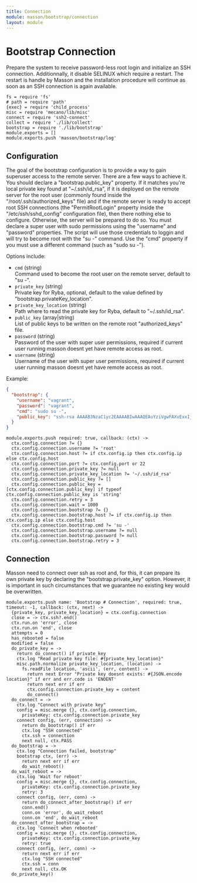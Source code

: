 ```yaml
---
title: Connection
module: masson/bootstrap/connection
layout: module
---
```


# Bootstrap Connection

Prepare the system to receive password-less root login and 
initialize an SSH connection. Additionnally, it disable SELINUX which require a 
restart. The restart is handle by Masson and the installation procedure will
continue as soon as an SSH connection is again available.

    fs = require 'fs'
    # path = require 'path'
    {exec} = require 'child_process'
    misc = require 'mecano/lib/misc'
    connect = require 'ssh2-connect'
    collect = require './lib/collect'
    bootstrap = require './lib/bootstrap'
    module.exports = []
    module.exports.push 'masson/bootstrap/log'

## Configuration

The goal of the bootstrap configuration is to provide a way to gain superuser
access to the remote server. There are a few ways to achieve it. You should 
declare a "bootstrap.public_key" property. If it matches you're local private key
found at "~/.ssh/id_rsa", if it is deployed on the remote server for 
the root user (commonly found inside the "/root/.ssh/authorized_keys" file) and 
if the remote server is ready to accept root SSH connections (the 
"PermitRootLogin" property inside the "/etc/ssh/sshd_config" configuration 
file), then there nothing else to configure. Otherwise, the server will be
prepared to do so. You must declare a super user with sudo permissions using 
the "username" and "password" properties. The script will use those credentials
to loggin and will try to become root with the "su -" command. Use the "cmd" 
property if you must use a different command (such as "sudo su -").

Options include:

*   `cmd` (string)   
    Command used to become the root user on the remote server, default to "su -".   
*   `private_key` (string)   
    Private key for Ryba, optional, default to the value defined by
    "bootstrap.privateKey_location".   
*   `private_key_location` (string)   
    Path where to read the private key for Ryba, default to "~/.ssh/id_rsa".   
*   `public_key` (array|string)   
    List of public keys to be written on the remote root "authorized_keys" file.   
*   `password` (string)   
    Password of the user with super user permissions, required if current user 
    running masson doesnt yet have remote access as root.   
*   `username` (string)   
    Username of the user with super user permissions, required if current user 
    running masson doesnt yet have remote access as root.   

Example:

```json
{
  "bootstrap": {
    "username": "vagrant",
    "password": "vagrant",
    "cmd": "sudo su -",
    "public_key": "ssh-rsa AAAAB3NzaC1yc2EAAAABIwAAAQEAuYziVgwFAXvExxIj5HgAywFeSfu9zxoLc5bCdeJhS/gh4EtpMN0McHd21M4btuopMAL/sctT4+SiBqwOIERw0rGWrat4WE2qBReEc+6hvdoiUx+7WglDCYePbV91N+x421UYzHhNPUg62jXIfg+o5zG/tdEDbpBAq2EX3vRsncenlhB+p/LsSkY+2+tBJLW172BN1ncKjImFglMwW+7OxGP2U9LoMMFyUs1zS65p8WgHHi/+6ZNsP0wIhKPPl8BiFJ6dLiNjlRuXLX9fGcQDJGrlYbad5Thb5wpQe1EZCF9qBloUkdj7aTIu+dainTP/I87Eo2Y47KsSydvopjqceQ== david@adaltas.com"
  }
}
```

    module.exports.push required: true, callback: (ctx) ->
      ctx.config.connection ?= {}
      ctx.config.connection.username ?= 'root'
      ctx.config.connection.host ?= if ctx.config.ip then ctx.config.ip else ctx.config.host
      ctx.config.connection.port ?= ctx.config.port or 22
      ctx.config.connection.private_key ?= null
      ctx.config.connection.private_key_location ?= '~/.ssh/id_rsa'
      ctx.config.connection.public_key ?= []
      ctx.config.connection.public_key = [ctx.config.connection.public_key] if typeof ctx.config.connection.public_key is 'string'
      ctx.config.connection.retry = 3
      ctx.config.connection.wait = 1000
      ctx.config.connection.bootstrap ?= {}
      ctx.config.connection.bootstrap.host ?= if ctx.config.ip then ctx.config.ip else ctx.config.host
      ctx.config.connection.bootstrap.cmd ?= 'su -'
      ctx.config.connection.bootstrap.username ?= null
      ctx.config.connection.bootstrap.password ?= null
      ctx.config.connection.bootstrap.retry = 3

## Connection

Masson need to connect over ssh as root and, for this, it can prepare
its own private key by declaring the "bootstrap.private_key" option.
However, it is important in such circumstances that we guarantee no
existing key would be overwritten.

    module.exports.push name: 'Bootstrap # Connection', required: true, timeout: -1, callback: (ctx, next) ->
      {private_key, private_key_location} = ctx.config.connection
      close = -> ctx.ssh?.end()
      ctx.run.on 'error', close
      ctx.run.on 'end', close
      attempts = 0
      has_rebooted = false
      modified = false
      do_private_key = ->
        return do_connect() if private_key
        ctx.log "Read private key file: #{private_key_location}"
        misc.path.normalize private_key_location, (location) ->
          fs.readFile location, 'ascii', (err, content) ->
            return next Error "Private key doesnt exists: #{JSON.encode location}" if err and err.code is 'ENOENT'
            return next err if err
            ctx.config.connection.private_key = content
            do_connect()
      do_connect = ->
        ctx.log "Connect with private key"
        config = misc.merge {}, ctx.config.connection,
          privateKey: ctx.config.connection.private_key
        connect config, (err, connection) ->
          return do_bootstrap() if err
          ctx.log "SSH connected"
          ctx.ssh = connection
          next null, ctx.PASS
      do_bootstrap = ->
        ctx.log "Connection failed, bootstrap"
        bootstrap ctx, (err) ->
          return next err if err
          do_wait_reboot()
      do_wait_reboot = ->
        ctx.log 'Wait for reboot'
        config = misc.merge {}, ctx.config.connection,
          privateKey: ctx.config.connection.private_key
          retry: 3
        connect config, (err, conn) ->
          return do_connect_after_bootstrap() if err
          conn.end()
          conn.on 'error', do_wait_reboot
          conn.on 'end', do_wait_reboot
      do_connect_after_bootstrap = ->
        ctx.log 'Connect when rebooted'
        config = misc.merge {}, ctx.config.connection,
          privateKey: ctx.config.connection.private_key
          retry: true
        connect config, (err, conn) ->
          return next err if err
          ctx.log "SSH connected"
          ctx.ssh = conn
          next null, ctx.OK
      do_private_key()


